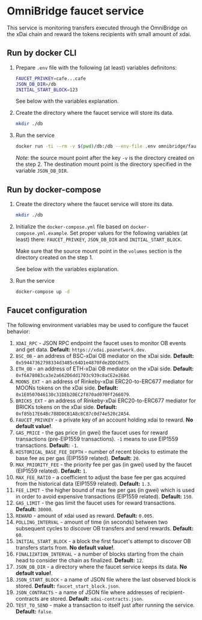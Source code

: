OmniBridge faucet service
====

This service is monitoring transfers executed through the OmniBridge on the xDai chain and reward the tokens recipients with small amount of xdai.

## Run by docker CLI

1. Prepare `.env` file with the following (at least) variables definitons:

   ```bash
   FAUCET_PRIVKEY=cafe...cafe
   JSON_DB_DIR=/db
   INITIAL_START_BLOCK=123
   ```

   See below with the variables explanation.

2. Create the directory where the faucet service will store its data.

   ```bash
   mkdir ./db
   ```

3. Run the service 

   ```bash
   docker run -ti --rm -v $(pwd)/db:/db --env-file .env omnibridge/faucet:latest 
   ```
   
   _Note:_ the source mount point after the key `-v` is the directory created on the step 2. The destination mount point is the directory specified in the variable `JSON_DB_DIR`.

## Run by docker-compose

1. Create the directory where the faucet service will store its data.

   ```bash
   mkdir ./db
   ```

2. Initialize the `docker-compose.yml` file based on `docker-compose.yml.example`. Set proper values for the following variables (at least) there: `FAUCET_PRIVKEY`, `JSON_DB_DIR` and `INITIAL_START_BLOCK`.

   Make sure that the source mount point in the `volumes` section is the directory created on the step 1.

   See below with the variables explanation.

3. Run the service 

   ```bash
   docker-compose up -d
   ```

## Faucet configuration 

The following environment variables may be used to configure the faucet behavior:

1. `XDAI_RPC` - JSON RPC endpoint the faucet uses to monitor OB events and get data. **Default:** `https://xdai.poanetwork.dev`.
2. `BSC_OB` - an address of BSC-xDai OB mediator on the xDai side. **Default:** `0x59447362798334d3485c64D1e4870Fde2DDC0d75`.
3. `ETH_OB` - an address of ETH-xDai OB mediator on the xDai side. **Default:** `0xf6A78083ca3e2a662D6dd1703c939c8aCE2e268d`.
4. `MOONS_EXT` - an address of Rinkeby-xDai ERC20-to-ERC677 mediator for MOONs tokens on the xDai side. **Default:** `0x1E0507046130c31DEb20EC2f870ad070Ff266079`.
5. `BRICKS_EXT` - an address of Rinkeby-xDai ERC20-to-ERC677 mediator for BRICKs tokens on the xDai side. **Default:** `0xf85b17E64Bc788D0CB1A8c8C87c0d74e520c2A54`.
6. `FAUCET_PRIVKEY` - a private key of an account holding xdai to reward. **No default value!**.
7. `GAS_PRICE` - the gas price (in gwei) the faucet uses for reward transactions (pre-EIP1559 transactions). `-1` means to use EIP1559 transactions. **Default:** `-1`.
8. `HISTORICAL_BASE_FEE_DEPTH` - number of recent blocks to estimate the base fee as per gas (EIP1559 related). **Default:** `20`.
9. `MAX_PRIORITY_FEE` - the priority fee per gas (in gwei) used by the faucet (EIP1559 related). **Default:** `1`.
10. `MAX_FEE_RATIO` - a coefficient to adjust the base fee per gas acquired from the historical data (EIP1559 related). **Default:** `1.3`.
11. `FEE_LIMIT` - the higher bound of max fee per gas (in gwei) which is used in order to avoid expensive transactions (EIP1559 related). **Default:** `150`.
12. `GAS_LIMIT` - the gas limit the faucet uses for reward transactions. **Default:** `30000`.
13. `REWARD` - amount of xdai used as reward. **Default:** `0.005`.
14. `POLLING_INTERVAL` - amount of time (in seconds) between two subsequent cycles to discover OB transfers and send rewards. **Default:** `60`.
15. `INITIAL_START_BLOCK` - a block the first faucet's attempt to discover OB transfers starts from. **No default value!**.
16. `FINALIZATION_INTERVAL` - a number of blocks starting from the chain head to consider the chain as finalized. **Default:** `12`.
17. `JSON_DB_DIR` - a directory where the faucet service keeps its data. **No default value!**.
18. `JSON_START_BLOCK` - a name of JSON file where the last observed block is stored. **Default:** `faucet_start_block.json`.
19. `JSON_CONTRACTS` - a name of JSON file where addresses of recipient-contracts are stored. **Default:** `xdai-contracts.json`.
20. `TEST_TO_SEND` - make a transaction to itself just after running the service. **Default:** `false`.